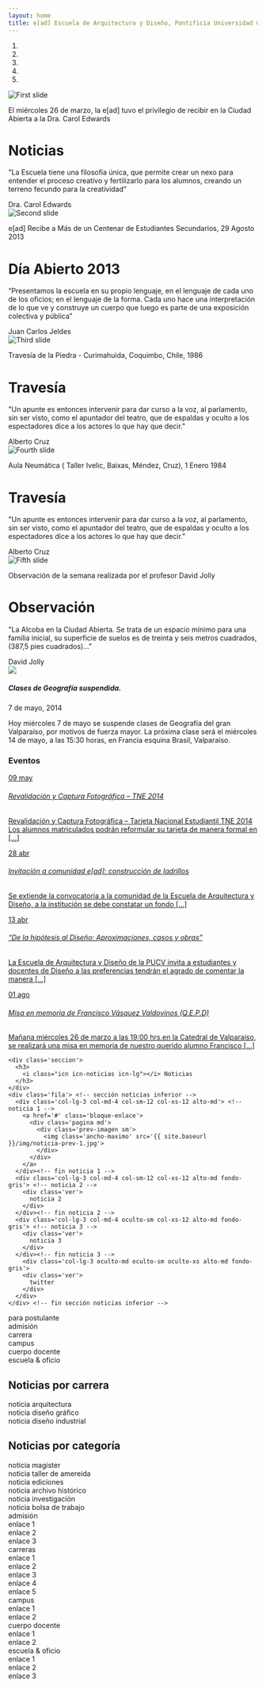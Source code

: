 ```yaml
---
layout: home
title: e[ad] Escuela de Arquitectura y Diseño, Pontificia Universidad Católica de Valparaíso
---
```

<div class='container-lg alto-lg'>
  <div data-ride="carousel" class="carousel slide" id="carousel-example-generic"> 
    <ol class="carousel-indicators"> 
      <li data-slide-to="0" data-target="#carousel-example-generic" class="active"></li> 
      <li data-slide-to="1" data-target="#carousel-example-generic"></li> 
      <li data-slide-to="2" data-target="#carousel-example-generic"></li> 
      <li data-slide-to="3" data-target="#carousel-example-generic"></li> 
      <li data-slide-to="4" data-target="#carousel-example-generic"></li> 
    </ol> 
    <div class="carousel-inner"> 
      <div class="item active alto-lg"> <!-- 1er slide -->
        <img class='excedente-vertical' alt="First slide" src="{{ site.baseurl }}/img/noticia-destacada.jpg" title="Noticia Destacada"> 
        <div class='pie-de-foto'> 
          <p class='blanco centrado'><i class="icn icn-noticias icn-lg"></i> El miércoles 26 de marzo, la e[ad] tuvo el privilegio de recibir en la Ciudad Abierta a la Dra. Carol Edwards</p> 
        </div> 
        <div class='wrap-carousel'> 
          <div class='col-lg-3 cita-carousel'> 
            <h1 class='blanco'><i class="icn icn-noticias icn-md"></i> Noticias</h1> 
            <p>"La Escuela tiene una filosofía única, que permite crear un nexo para entender el proceso creativo y fertilizarlo para los alumnos, creando un terreno fecundo para la creatividad”</p> <span class='blanco derecha'>Dra. Carol Edwards</span> 
          </div>
        </div> 
      </div>
      <div class="item alto-lg"> <!-- 2do slide -->
        <img class='excedente-vertical' alt="Second slide" src="{{ site.baseurl }}/img/agenda-destacada.jpg" title="Evento Destacado"> 
        <div class='pie-de-foto'> 
          <p class='blanco centrado'><i class="icn icn-calendario icn-lg"></i> e[ad] Recibe a Más de un Centenar de Estudiantes Secundarios, 29 Agosto 2013</p>
        </div> 
        <div class='wrap-carousel'> 
          <div class='col-lg-3 cita-carousel'> 
            <h1 class='blanco'><i class="icn icn-calendario icn-md"></i> Día Abierto 2013 </h1> 
            <p>“Presentamos la escuela en su propio lenguaje, en el lenguaje de cada uno de los oficios; en el lenguaje de la forma. Cada uno hace una interpretación de lo que ve y construye un cuerpo que luego es parte de una exposición colectiva y pública”</p> <span class='blanco derecha'>Juan Carlos Jeldes</span>
          </div>
        </div> 
      </div>
      <div class="item alto-lg"> <!-- 3er slide -->
        <img class='excedente-vertical' alt="Third slide" src="{{ site.baseurl }}/img/travesia-portada.jpg" title="Travesía Destadada"> 
        <div class='pie-de-foto'> 
          <p class='blanco centrado'><i class="icn icn-travesia icn-lg"></i> Travesía de la Piedra - Curimahuida, Coquimbo, Chile, 1986</p> 
        </div> 
        <div class='wrap-carousel'> 
          <div class='col-lg-3 cita-carousel'> 
            <h1 class='blanco'><i class="icn icn-travesia icn-md"></i> Travesía</h1> 
            <p>"Un apunte es entonces intervenir para dar curso a la voz, al parlamento, sin ser visto, como el apuntador del teatro, que de espaldas y oculto a los espectadores dice a los actores lo que hay que decir."</p> <span class='blanco derecha'>Alberto Cruz</span> 
          </div>
        </div> 
      </div>
      <div class="item alto-lg"> <!-- 4to slide -->
        <img class='excedente-vertical' alt="Fourth slide" src="{{ site.baseurl }}/img/historia.jpg" title="Historia de la Escuela"> 
        <div class='pie-de-foto'> 
          <p class='blanco centrado'><i class="icn icn-acto icn-lg"></i> Aula Neumática ( Taller Ivelic, Baixas, Méndez, Cruz), 1 Enero 1984</p>  
        </div> 
        <div class='wrap-carousel'> 
          <div class='col-lg-3 cita-carousel'> 
            <h1 class='blanco'><i class="icn icn-travesia icn-md"></i> Travesía</h1> 
            <p>"Un apunte es entonces intervenir para dar curso a la voz, al parlamento, sin ser visto, como el apuntador del teatro, que de espaldas y oculto a los espectadores dice a los actores lo que hay que decir."</p> <span class='blanco derecha'>Alberto Cruz</span> 
          </div>
        </div> 
      </div>
      <div class="item alto-lg"> <!-- 5to slide -->
        <img class='excedente-vertical' alt="Fifth slide" src="{{ site.baseurl }}/img/croquis.jpg" title="Observación de la semana"> 
        <div class='pie-de-foto'> 
          <p class='blanco centrado'><i class="icn icn-ojo icn-lg"></i> Observación de la semana realizada por el profesor David Jolly</p> 
        </div> 
        <div class='wrap-carousel'> 
          <div class='col-lg-3 cita-carousel'> 
            <h1 class='blanco'><i class="icn icn-ojo icn-md"></i> Observación</h1> 
            <p>"La Alcoba en la Ciudad Abierta. Se trata de un espacio mínimo para una familia inicial, su superficie de suelos es de treinta y seis metros cuadrados, (387,5 pies cuadrados)..."</p> <span class='blanco derecha'>David Jolly</span> 
          </div>
        </div> 
      </div>    
    </div>
  </div>
</div>

<div class='wrap'>
  <div class='fila'>
    <div class='col-lg-3 col-md-4 oculto-sm oculto-xs alto-xs'>
      <div class='pagina info-docencia xs'>
        <img src='https://cdn3.iconfinder.com/data/icons/communication-icons-3/512/Megaphone-512.png'>
      </div>
    </div>
    <div class='col-lg-9 col-md-8 col-sm-12 col-xs-12 alto-xs'>
      <div class='pagina info-docencia xs'>
        <div class='referencia-cita'>
          <h5 class='fino'>Clases de Geografía suspendida.</h5>
          <p class='datos-publicacion'>7 de mayo, 2014</p>
        </div>
        <p class='cita'>Hoy miércoles 7 de mayo se suspende clases de Geografía del gran Valparaíso, por motivos de fuerza mayor. La próxima clase será el miércoles 14 de mayo, a las 15:30 horas, en Francia esquina Brasil, Valparaíso.</p>
      </div>
    </div>
  </div>
</div>
<div class='fondo-blanco'>
  <div class='wrap'>
  <div class='seccion'>
      <h3>
        <i class="icn icn-calendario icn-lg"></i> Eventos
      </h3>
  </div>
    <div class='fila'><!-- sección eventos superior--> 
    <!-- nombre de seccion -->
      <div class='col-lg-3 col-md-4 col-sm-6 col-xs-12 alto-sm'> <!-- evento 1 -->
        <a href='#' class='bloque-enlace'>
          <div class='pagina sm'>
              <div class='fecha-evento'> 
                <p class='dia centrado'>09 may</p> 
              </div>  
              <h6 class='rojo-claro'>Revalidación y Captura Fotográfica – TNE 2014 </h6> 
              <p>Revalidación y Captura Fotográfica – Tarjeta Nacional Estudiantil TNE 2014 Los alumnos matriculados podrán reformular su tarjeta de manera formal en [...]</p> 
          </div>
        </a>
      </div> <!-- fin evento  1 -->
      <div class='col-lg-3 col-md-4 col-sm-6 col-xs-12 alto-sm'> <!-- evento  2 -->
        <a href='#' class='bloque-enlace'>
          <div class='pagina sm'>
              <div class='fecha-evento'> 
                <p class='dia centrado'>28 abr</p> 
              </div>  
              <h6 class='rojo-claro'>Invitación a comunidad e[ad]: construcción de ladrillos</h6> 
              <p>Se extiende la convocatoria a la comunidad de la Escuela de Arquitectura y Diseño, a la institución se debe constatar un fondo [...]</p> 
          </div>
        </a>
      </div><!-- fin evento  2 -->
      <div class='col-lg-3 col-md-4 col-sm-6 col-xs-12 alto-sm'> <!-- evento 3 -->
        <a href='#' class='bloque-enlace'>
          <div class='pagina sm'>
              <div class='fecha-evento'> 
                <p class='dia centrado'>13 abr</p> 
              </div>  
              <h6 class='rojo-claro'>“De la hipótesis al Diseño: Aproximaciones, casos y obras”</h6> 
              <p>La Escuela de Arquitectura y Diseño de la PUCV invita a estudiantes y docentes de Diseño a las preferencias tendrán el agrado de comentar la manera [...]</p> 
          </div>
        </a>
      </div><!-- fin evento  3 -->
      <div class='col-lg-3 oculto-md col-sm-6 col-xs-12 alto-sm'> <!-- evento 3 -->
        <a href='#' class='bloque-enlace'>
          <div class='pagina sm'>
              <div class='fecha-evento'> 
                <p class='dia centrado'>01 ago</p> 
              </div>  
              <h6 class='rojo-claro'>Misa en memoria de Francisco Vásquez Valdovinos (Q.E.P.D)</h6> 
              <p>Mañana miércoles 26 de marzo a las 19:00 hrs.en la Catedral de Valparaíso, se realizará una misa en memoria de nuestro querido alumno Francisco [...]</p> 
          </div>
        </a>
      </div><!-- fin evento  3 -->
    </div>

    <div class='seccion'>
      <h3>
        <i class="icn icn-noticias icn-lg"></i> Noticias
      </h3>
    </div>
    <div class='fila'> <!-- sección noticias inferior -->
      <div class='col-lg-3 col-md-4 col-sm-12 col-xs-12 alto-md'> <!-- noticia 1 -->
        <a href='#' class='bloque-enlace'>
          <div class='pagina md'>
            <div class='prev-imagen sm'>
              <img class='ancho-maximo' src='{{ site.baseurl }}/img/noticia-prev-1.jpg'>
            </div>
          </div>
        </a>
      </div><!-- fin noticia 1 -->
      <div class='col-lg-3 col-md-4 col-sm-12 col-xs-12 alto-md fondo-gris'> <!-- noticia 2 -->
        <div class='ver'>
          noticia 2
        </div>
      </div><!-- fin noticia 2 -->
      <div class='col-lg-3 col-md-4 oculto-sm col-xs-12 alto-md fondo-gris'> <!-- noticia 3 -->
        <div class='ver'>
          noticia 3
        </div>
      </div><!-- fin noticia 3 -->
  		<div class='col-lg-3 oculto-md oculto-sm oculto-xs alto-md fondo-gris'>
        <div class='ver'>
          twitter
        </div>
      </div>
  	</div> <!-- fin sección noticias inferior -->
  </div> <!-- fin wrap -->
</div>
<div class='fondo-negro'>
  <div class='wrap'>
    <div class='fila'> <!-- sección contenido-->
		  <div class='col-lg-12 col-md-12 oculto-sm oculto-xs alto-xs fondo-gris'>
        <div class='fila'>
          <div class='col-lg-2 col-sm-4 col-xs-12'>
            <div class='ver'>
              para postulante
            </div>
          </div>
          <div class='col-lg-2 col-sm-4 col-xs-12'>
            <div class='ver'>
              admisión
            </div>
          </div>
          <div class='col-lg-2 col-sm-4 col-xs-6'>
            <div class='ver'>
              carrera
            </div>
          </div>
          <div class='col-lg-2 col-sm-4 col-xs-6'>
            <div class='ver'>
              campus
            </div>
          </div>
          <div class='col-lg-2 col-sm-4 col-xs-6'>
            <div class='ver'>
              cuerpo docente
            </div>
          </div>
          <div class='col-lg-2 col-sm-4 col-xs-6'>
            <div class='ver'>
              escuela & oficio
            </div>
          </div>
        </div>
		  </div> <!-- fin contenido para el postulante -->
    </div>
  </div>
</div>

<div class='fondo-blanco'>
  <div class='col-lg-12'>
    <div class='fila'>
      <h2 class='centrado'>Noticias por carrera</h2>
      <div class='col-lg-4 col-md-4 col-sm-12 col-xs-12 bloque alto-md fondo-gris'>
        <div class='ver'>noticia arquitectura
        </div>
      </div>
      <div class='col-lg-4 col-md-4 col-sm-12 col-xs-12 bloque alto-md fondo-gris'>
        <div class='ver'>noticia diseño gráfico
        </div>
      </div>
      <div class='col-lg-4 col-md-4 col-sm-12 col-xs-12 bloque alto-md fondo-gris'>
        <div class='ver'>noticia diseño industrial
        </div>
      </div>
    </div>
  </div>
  <div class='wrap'>
    <h2 class='centrado'>Noticias por categoría</h2>
    <div class='fila'> <!-- fila noticias categorizadas -->
			<div class='col-lg-4 col-md-6 col-sm-6 col-xs-6 alto-xs fondo-gris'> <!-- noticia de categoria 4  -->
        <div class='ver'>
          noticia magíster
        </div>
      </div> <!-- fin noticia de categoria 4 -->
      <div class='col-lg-4 col-md-6 col-sm-6 col-xs-6 alto-xs fondo-gris'> <!-- noticia de categoria 5  -->
        <div class='ver'>
          noticia taller de amereida
        </div>
      </div> <!-- fin noticia de categoria 5 -->
      <div class='col-lg-4 col-md-6 col-sm-6 col-xs-6 alto-xs fondo-gris'>  <!-- noticia de categoria 6 -->
        <div class='ver'>
          noticia ediciones
        </div>
      </div>  <!-- fin noticia de categoria 6 -->
      <div class='col-lg-4 col-md-6 col-sm-6 col-xs-6 alto-xs fondo-gris'>  <!-- noticia de categoria 7 -->
        <div class='ver'>
          noticia archivo histórico
        </div>
      </div>  <!-- fin noticia de categoria 7 -->
      <div class='col-lg-4 col-md-6 col-sm-6 col-xs-6 alto-xs fondo-gris'>  <!-- noticia de categoria 8 -->
        <div class='ver'>
          noticia investigación
        </div>
      </div>  <!-- fin noticia de categoria 8 -->
      <div class='col-lg-4 col-md-6 col-sm-6 col-xs-6 alto-xs fondo-gris'>  <!-- noticia de categoria 9 -->
        <div class='ver'>
          noticia bolsa de trabajo
        </div>
      </div>  <!-- fin noticia de categoria 9 -->
    </div>
    <div class='fila'>
      <div class='oculto-lg oculto-md col-sm-12 col-xs-12 fondo-gris'>
        <div class='fila'>
          <div class='col-sm-4 col-xs-12'>
            <div class='ver alto-xs'>
              admisión
            </div>
          </div>
          <div class='col-sm-8 col-xs-6'>
            <div class='ver'>
              enlace 1
            </div>
          </div>
          <div class='col-sm-8 col-xs-6'>
            <div class='ver'>
              enlace 2
            </div>
          </div>
          <div class='col-sm-8 col-xs-6'>
            <div class='ver'>
              enlace 3
            </div>
          </div>
        </div>
        <div class='fila'>
          <div class='col-sm-4'>
            <div class='ver alto-xs'>
              carreras
            </div>
          </div>
          <div class='col-sm-8 col-xs-6'>
            <div class='ver'>
              enlace 1
            </div>
          </div>
          <div class='col-sm-8 col-xs-6'>
            <div class='ver'>
              enlace 2
            </div>
          </div>
          <div class='col-sm-8 col-xs-6'>
            <div class='ver'>
              enlace 3
            </div>
          </div>
          <div class='col-sm-8 col-xs-6'>
            <div class='ver'>
              enlace 4
            </div>
          </div>
          <div class='col-sm-8 col-xs-6'>
            <div class='ver'>
              enlace 5
            </div>
          </div>
        </div>
        <div class='fila'>
          <div class='col-sm-4'>
            <div class='ver alto-xs'>
              campus
            </div>
          </div>
          <div class='col-sm-8 col-xs-6'>
            <div class='ver'>
              enlace 1
            </div>
          </div>
          <div class='col-sm-8 col-xs-6'>
            <div class='ver'>
              enlace 2
            </div>
          </div>
        </div>
        <div class='fila'>
          <div class='col-sm-4'>
            <div class='ver alto-xs'>
              cuerpo docente
            </div>
          </div>
          <div class='col-sm-8 col-xs-6'>
            <div class='ver'>
              enlace 1
            </div>
          </div>
          <div class='col-sm-8 col-xs-6'>
            <div class='ver'>
              enlace 2
            </div>
          </div>
        </div>
        <div class='fila'>
          <div class='col-sm-4'>
            <div class='ver alto-xs'>
              escuela & oficio 
            </div>
          </div>
          <div class='col-sm-8 col-xs-6'>
            <div class='ver'>
              enlace 1
            </div>
          </div>
          <div class='col-sm-8 col-xs-6'>
            <div class='ver'>
              enlace 2
            </div>
          </div>
          <div class='col-sm-8 col-xs-6'>
            <div class='ver'>
              enlace 3
            </div>
          </div>
        </div>
      </div> <!-- fin contenido para el postulante 2-->
    </div> <!-- fin fila enlaces responsive -->
  </div> <!-- wrap -->
</div> <!-- fin wrap ancho total-->



